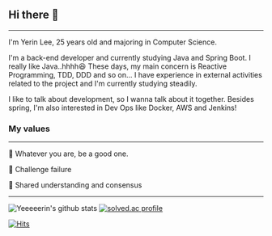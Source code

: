 ## Hi there 👋
----

I'm Yerin Lee, 25 years old and majoring in Computer Science.

I'm a back-end developer and currently studying Java and Spring Boot. I really like Java..hhhh😆 These days, my main concern is Reactive Programming, TDD, DDD and so on... I have experience in external activities related to the project and I'm currently studying steadily. 

I like to talk about development, so I wanna talk about it together. Besides spring, I'm also interested in Dev Ops like Docker, AWS and Jenkins!

### My values
---

💎 Whatever you are, be a good one.

🎯 Challenge failure

🙌 Shared understanding and consensus

---

![Yeeeeerin's github stats](https://github-readme-stats.vercel.app/api?username=yeeeeerin&theme=great-gatsby&show_icons=true) [![solved.ac profile](http://mazassumnida.wtf/api/generate_badge?boj=hepari2154)](https://solved.ac/hepari2154)


[![Hits](https://hits.seeyoufarm.com/api/count/incr/badge.svg?url=https%3A%2F%2Fgithub.com%2Fyeeeeerin%2Fhit-counter&count_bg=%23EBDA2F&title_bg=%23555555&icon=&icon_color=%23E7E7E7&title=hits&edge_flat=false)](https://hits.seeyoufarm.com)
